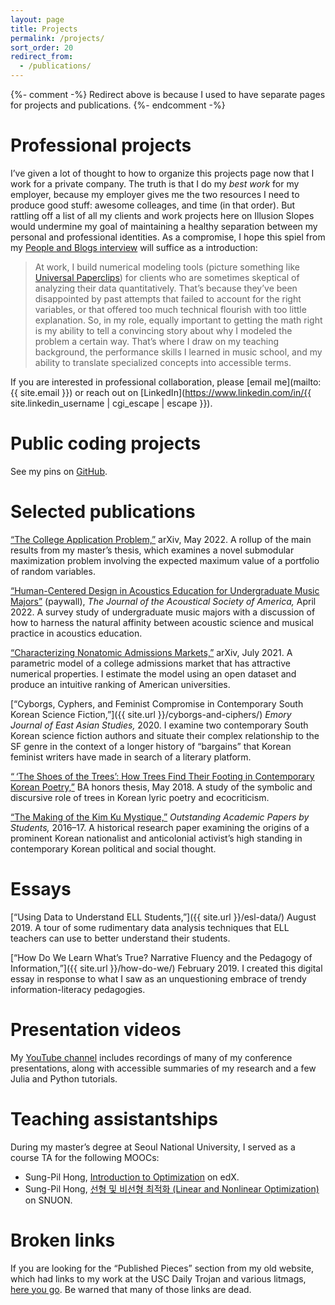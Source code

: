```yaml
---
layout: page
title: Projects
permalink: /projects/
sort_order: 20
redirect_from:
  - /publications/
---
```


{%- comment -%}
  Redirect above is because I used to have separate pages for projects and
  publications.
{%- endcomment -%}

# Professional projects

I’ve given a lot of thought to how to organize this projects page now that I
work for a private company. The truth is that I do my *best work* for my
employer, because my employer gives me the two resources I need to produce good
stuff: awesome colleages, and time (in that order). But rattling off a list of
all my clients and work projects here on Illusion Slopes would undermine my goal
of maintaining a healthy separation between my personal and professional
identities. As a compromise, I hope this spiel from my [People and Blogs
interview](https://manuelmoreale.com/pb-max-kapur) will suffice as a
introduction:

> At work, I build numerical modeling tools (picture something like [Universal
> Paperclips](https://www.decisionproblem.com/paperclips/)) for clients who are
> sometimes skeptical of analyzing their data quantitatively. That’s because
> they’ve been disappointed by past attempts that failed to account for the
> right variables, or that offered too much technical flourish with too little
> explanation. So, in my role, equally important to getting the math right is my
> ability to tell a convincing story about why I modeled the problem a certain
> way. That’s where I draw on my teaching background, the performance skills I
> learned in music school, and my ability to translate specialized concepts into
> accessible terms.

If you are interested in professional collaboration, please [email me](mailto:{{ site.email }})
or reach out on
[LinkedIn](https://www.linkedin.com/in/{{ site.linkedin_username | cgi_escape | escape }}).

# Public coding projects

See my pins on [GitHub](https://github.com/maxkapur).

# Selected publications

[“The College Application Problem,”](https://arxiv.org/abs/2205.01869) arXiv,
May 2022. A rollup of the main results from my master’s thesis, which examines a
novel submodular maximization problem involving the expected maximum value of a
portfolio of random variables.

[“Human-Centered Design in Acoustics Education for Undergraduate Music Majors”](https://asa.scitation.org/doi/abs/10.1121/10.0010043)
(paywall), *The Journal of the Acoustical Society of America,* April 2022. A
survey study of undergraduate music majors with a discussion of how to harness
the natural affinity between acoustic science and musical practice in acoustics
education.

[“Characterizing Nonatomic Admissions Markets,”](https://arxiv.org/abs/2107.01340)
arXiv, July 2021. A parametric model of a college admissions market that has
attractive numerical properties. I estimate the model using an open dataset and
produce an intuitive ranking of American universities.

[“Cyborgs, Cyphers, and Feminist Compromise in Contemporary South Korean
Science Fiction,”]({{ site.url }}/cyborgs-and-ciphers/) *Emory Journal of East
Asian Studies,* 2020. I examine two contemporary South Korean science fiction
authors and situate their complex relationship to the SF genre in the context of
a longer history of “bargains” that Korean feminist writers have made in search
of a literary platform.

<a href="mailto:{{ site.email }}?subject=Can you send me a copy of your undergraduate thesis&body=I heard that it has many embedded images and is hard to host online">“&#x202F;‘The Shoes of the Trees’: How Trees Find Their Footing in Contemporary Korean Poetry,”</a>
BA honors thesis, May 2018. A study of the symbolic and discursive role of trees in Korean lyric poetry and ecocriticism.

[“The Making of the Kim Ku Mystique,”](https://www.scribd.com/document/364446649/OAPS-2016-2017)
*Outstanding Academic Papers by Students,* 2016–17. A historical research paper
examining the origins of a prominent Korean nationalist and anticolonial
activist’s high standing in contemporary Korean political and social thought.

# Essays

[“Using Data to Understand ELL Students,”]({{ site.url }}/esl-data/)
August 2019. A tour of some rudimentary data analysis techniques that ELL
teachers can use to better understand their students.

[“How Do We Learn What’s True? Narrative Fluency and the Pedagogy of
Information,”]({{ site.url }}/how-do-we/) February 2019. I created this digital
essay in response to what I saw as an unquestioning embrace of trendy
information-literacy pedagogies.

# Presentation videos

My [YouTube channel](https://www.youtube.com/maxkapur) includes recordings of
many of my conference presentations, along with accessible summaries of my
research and a few Julia and Python tutorials.

# Teaching assistantships

During my master’s degree at Seoul National University, I served as a course TA
for the following MOOCs:

- Sung-Pil Hong,
  [Introduction to Optimization](https://www.edx.org/course/introduction-to-optimization)
  on edX.
- Sung-Pil Hong,
  [선형 및 비선형 최적화 (Linear and Nonlinear Optimization)](https://etl.snu.ac.kr/courses/630f4b716b3fac204b3e4a98)
  on SNUON.

# Broken links

If you are looking for the “Published Pieces” section from my old website, which
had links to my work at the USC Daily Trojan and various litmags,
[here you go](https://illusionslopes.blogspot.com/p/published-pieces.html). Be
warned that many of those links are dead.
